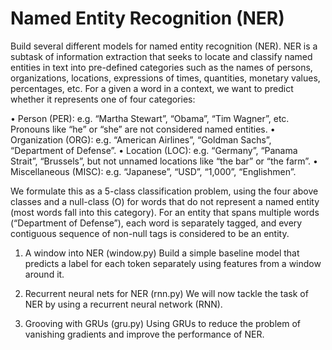 # Named Entity Recognition (NER)


Build several different models for named entity recognition (NER). NER is a subtask of information extraction that seeks to locate and classify named entities in text into pre-defined categories such as the names of persons, organizations, locations, expressions of times, quantities, monetary values, percentages, etc. For a given a word in a context, we want to predict whether it represents one of four categories:

• Person (PER): e.g. “Martha Stewart”, “Obama”, “Tim Wagner”, etc. Pronouns like “he” or “she” are
not considered named entities.
• Organization (ORG): e.g. “American Airlines”, “Goldman Sachs”, “Department of Defense”.
• Location (LOC): e.g. “Germany”, “Panama Strait”, “Brussels”, but not unnamed locations like “the
bar” or “the farm”.
• Miscellaneous (MISC): e.g. “Japanese”, “USD”, “1,000”, “Englishmen”.

We formulate this as a 5-class classification problem, using the four above classes and a null-class (O) for words that do not represent a named entity (most words fall into this category). For an entity that spans multiple words (“Department of Defense”), each word is separately tagged, and every contiguous sequence of non-null tags is considered to be an entity.

1. A window into NER (window.py)
Build a simple baseline model that predicts a label for each token separately using features from a window around it.

2. Recurrent neural nets for NER (rnn.py)
We will now tackle the task of NER by using a recurrent neural network (RNN).

3. Grooving with GRUs (gru.py)
Using GRUs to reduce the problem of vanishing gradients and improve the performance of NER.
